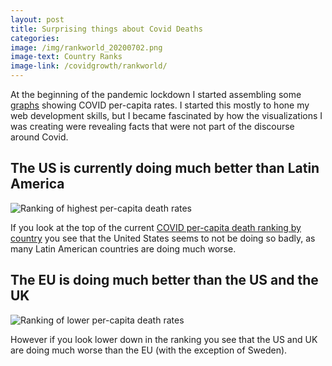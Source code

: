 ```yaml
---
layout: post
title: Surprising things about Covid Deaths
categories: 
image: /img/rankworld_20200702.png
image-text: Country Ranks
image-link: /covidgrowth/rankworld/
---
```


At the beginning of the pandemic lockdown I started assembling some [graphs][3] showing COVID per-capita rates. I started this mostly to hone my web development skills, but I became fascinated by how the visualizations I was creating were revealing facts that were not part of the discourse around Covid.

## The US is currently doing much better than Latin America

![Ranking of highest per-capita death rates][4]

If you look at the top of the current [COVID per-capita death ranking by country][2] you see that the United States seems to not be doing so badly, as many Latin American countries are doing much worse.

## The EU is doing much better than the US and the UK

![Ranking of lower per-capita death rates][5]

However if you look lower down in the ranking you see that the US and UK are doing much worse than the EU (with the exception of Sweden).




[2]: https://eamonn.org/covidgrowth/rankworld/
[3]: /covidgrowth/
[4]: /img/rankworld-top.png
[5]: /img/rankworld-bottom.png